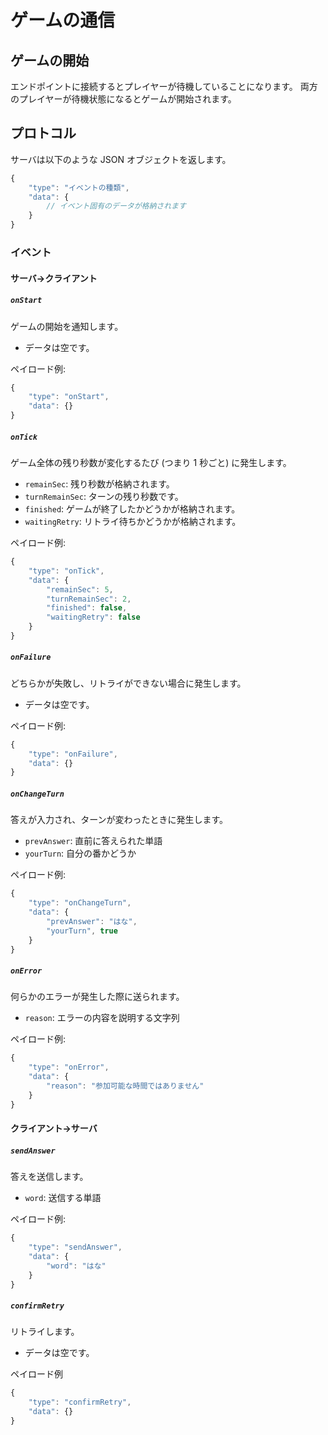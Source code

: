 # ゲームの通信

## ゲームの開始

エンドポイントに接続するとプレイヤーが待機していることになります。
両方のプレイヤーが待機状態になるとゲームが開始されます。

## プロトコル

サーバは以下のような JSON オブジェクトを返します。

```js
{
    "type": "イベントの種類",
    "data": {
        // イベント固有のデータが格納されます
    }
}
```

### イベント

#### サーバ→クライアント

##### `onStart`

ゲームの開始を通知します。

- データは空です。

ペイロード例:
```js
{
    "type": "onStart",
    "data": {}
}
```

##### `onTick`

ゲーム全体の残り秒数が変化するたび (つまり 1 秒ごと) に発生します。

- `remainSec`: 残り秒数が格納されます。
- `turnRemainSec`: ターンの残り秒数です。
- `finished`: ゲームが終了したかどうかが格納されます。
- `waitingRetry`: リトライ待ちかどうかが格納されます。

ペイロード例:
```js
{
    "type": "onTick",
    "data": {
        "remainSec": 5,
        "turnRemainSec": 2,
        "finished": false,
        "waitingRetry": false
    }
}
```

##### `onFailure`

どちらかが失敗し、リトライができない場合に発生します。

- データは空です。

ペイロード例:
```js
{
    "type": "onFailure",
    "data": {}
}
```

##### `onChangeTurn`

答えが入力され、ターンが変わったときに発生します。

- `prevAnswer`: 直前に答えられた単語
- `yourTurn`: 自分の番かどうか

ペイロード例:
```js
{
    "type": "onChangeTurn",
    "data": {
        "prevAnswer": "はな",
        "yourTurn", true
    }
}
```

##### `onError`

何らかのエラーが発生した際に送られます。

- `reason`: エラーの内容を説明する文字列

ペイロード例:
```js
{
    "type": "onError",
    "data": {
        "reason": "参加可能な時間ではありません"
    }
}
```

#### クライアント→サーバ

##### `sendAnswer`

答えを送信します。

- `word`: 送信する単語

ペイロード例:
```js
{
    "type": "sendAnswer",
    "data": {
        "word": "はな"
    }
}
```

##### `confirmRetry`

リトライします。

- データは空です。

ペイロード例
```js
{
    "type": "confirmRetry",
    "data": {}
}
```
